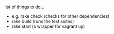 list of things to do...

  - e.g. rake check (checks for other dependencies) 
  - rake build (runs the test suites)
  - rake start (a wrapper for vagrant up)
